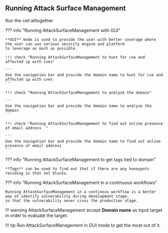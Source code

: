 
## Running **Attack Surface Management**

Run the cell alltogether


??? info "Running AttackSurfaceManagement with GUI"

    **GUI** mode is used to provide the user with better coverage where the user can use various security engine and platform 
    to leverage as much as possible.

    !!! check "Running AttackSurfaceManagement to hunt for cve and affected ip with cves"
    
    ```
    Use the navigation bar and provide the domain name to hunt for cve and affected ip with cves
    ```
    
    !!! check "Running AttackSurfaceManagement to analyze the domain"
    
    ```
    Use the navigation bar and provide the domain name to analyze the domain
    ```
    
    !!! check "Running AttackSurfaceManagement to find out online presence of email address  "
    
    ```
    Use the navigation bar and provide the domain name to find out online presence of email address
    ```

??? info "Running AttackSurfaceManagement to get tags tied to domain"
    
    **Tags** can be used to find out that if there are any honeypots residing in that net blocks.



  

??? info "Running AttackSurfaceManagement in a continuous workflows"

    Running AttackSurfaceManagement in a continous workflow is a better way of identify vulnerability during development stage,
    so that the vulnerability never cross the production stage.



!!! warning
    AttackSurfaceManagement accept **Domain name** as input target in order to evaluate the target.

!!! tip
    Run AttackSurfaceManagement in GUI mode to get the most out of it. 

